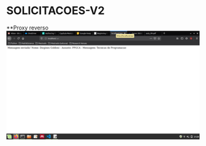 # SOLICITACOES-V2
**Proxy reverso
![solicitacoes-v2](https://github.com/dicogoldoni/TecnicasDeProgramacao/blob/master/images/proxy_reverso.png)
